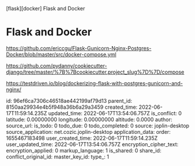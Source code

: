 [flask][docker] Flask and Docker

# Flask and Docker

https://github.com/ericcgu/Flask-Gunicorn-Nginx-Postgres-Docker/blob/master/src/docker-compose.yml

https://github.com/pydanny/cookiecutter-django/tree/master/%7B%7Bcookiecutter.project_slug%7D%7D/compose

https://testdriven.io/blog/dockerizing-flask-with-postgres-gunicorn-and-nginx/



id: 96ef6ca7306c46518ae442199af79d13
parent_id: 8150aa29934e4b5f948a36b6a29a3459
created_time: 2022-06-17T11:59:14.235Z
updated_time: 2022-06-17T13:54:06.757Z
is_conflict: 0
latitude: 0.00000000
longitude: 0.00000000
altitude: 0.0000
author: 
source_url: 
is_todo: 0
todo_due: 0
todo_completed: 0
source: joplin-desktop
source_application: net.cozic.joplin-desktop
application_data: 
order: 1655467183498
user_created_time: 2022-06-17T11:59:14.235Z
user_updated_time: 2022-06-17T13:54:06.757Z
encryption_cipher_text: 
encryption_applied: 0
markup_language: 1
is_shared: 0
share_id: 
conflict_original_id: 
master_key_id: 
type_: 1